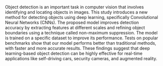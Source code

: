 Object detection is an important task in computer vision that involves identifying and locating objects in images. This study introduces a new method for detecting objects using deep learning, specifically Convolutional Neural Networks (CNNs). The proposed model improves detection accuracy by extracting features at different scales and refining object boundaries using a technique called non-maximum suppression. The model is trained on a specific dataset to improve its performance. Tests on popular benchmarks show that our model performs better than traditional methods, with faster and more accurate results. These findings suggest that deep learning-based object detection can be highly effective for real-time applications like self-driving cars, security cameras, and augmented reality.
